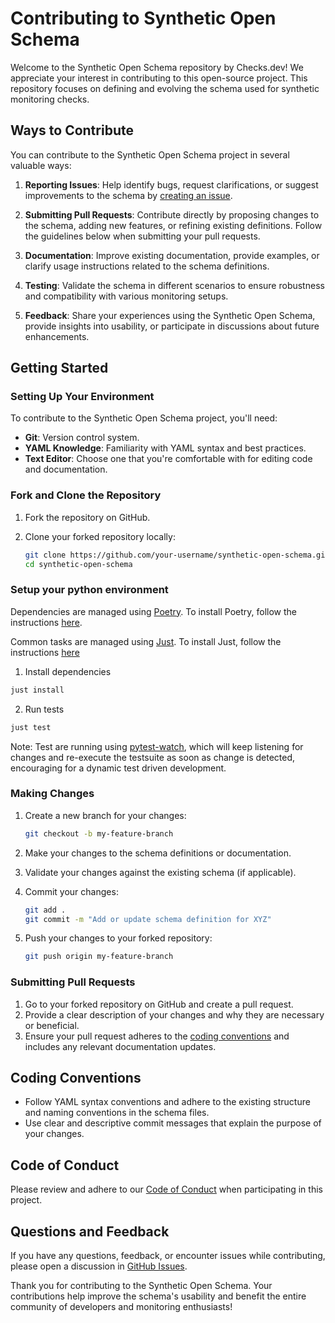 # Contributing to Synthetic Open Schema

Welcome to the Synthetic Open Schema repository by Checks.dev! We appreciate your interest in contributing to this open-source project. This repository focuses on defining and evolving the schema used for synthetic monitoring checks.

## Ways to Contribute

You can contribute to the Synthetic Open Schema project in several valuable ways:

1. **Reporting Issues**: Help identify bugs, request clarifications, or suggest improvements to the schema by [creating an issue](https://github.com/checksdev/synthetic-open-schema/issues/new).

2. **Submitting Pull Requests**: Contribute directly by proposing changes to the schema, adding new features, or refining existing definitions. Follow the guidelines below when submitting your pull requests.

3. **Documentation**: Improve existing documentation, provide examples, or clarify usage instructions related to the schema definitions.

4. **Testing**: Validate the schema in different scenarios to ensure robustness and compatibility with various monitoring setups.

5. **Feedback**: Share your experiences using the Synthetic Open Schema, provide insights into usability, or participate in discussions about future enhancements.

## Getting Started

### Setting Up Your Environment

To contribute to the Synthetic Open Schema project, you'll need:

- **Git**: Version control system.
- **YAML Knowledge**: Familiarity with YAML syntax and best practices.
- **Text Editor**: Choose one that you're comfortable with for editing code and documentation.

### Fork and Clone the Repository

1. Fork the repository on GitHub.
2. Clone your forked repository locally:

   ```bash
   git clone https://github.com/your-username/synthetic-open-schema.git
   cd synthetic-open-schema
   ```

### Setup your python environment

Dependencies are managed using [Poetry](https://python-poetry.org/). To install Poetry, follow the instructions [here](https://python-poetry.org/docs/#installation).

Common tasks are managed using [Just](https://just.systems/). To install Just, follow the instructions [here](https://just.systems/man/en/chapter_2.html)

1. Install dependencies

```bash
just install
```

2. Run tests
```bash
just test
```

Note: Test are running using [pytest-watch](https://github.com/joeyespo/pytest-watch), which will keep listening for changes and re-execute the testsuite as soon as change is detected, encouraging for a dynamic test driven development.

### Making Changes

1. Create a new branch for your changes:

   ```bash
   git checkout -b my-feature-branch
   ```

2. Make your changes to the schema definitions or documentation.

3. Validate your changes against the existing schema (if applicable).

4. Commit your changes:

   ```bash
   git add .
   git commit -m "Add or update schema definition for XYZ"
   ```

5. Push your changes to your forked repository:

   ```bash
   git push origin my-feature-branch
   ```

### Submitting Pull Requests

1. Go to your forked repository on GitHub and create a pull request.
2. Provide a clear description of your changes and why they are necessary or beneficial.
3. Ensure your pull request adheres to the [coding conventions](#coding-conventions) and includes any relevant documentation updates.

## Coding Conventions

- Follow YAML syntax conventions and adhere to the existing structure and naming conventions in the schema files.
- Use clear and descriptive commit messages that explain the purpose of your changes.

## Code of Conduct

Please review and adhere to our [Code of Conduct](CODE_OF_CONDUCT.md) when participating in this project.

## Questions and Feedback

If you have any questions, feedback, or encounter issues while contributing, please open a discussion in [GitHub Issues](https://github.com/checksdev/synthetic-open-schema/issues).

Thank you for contributing to the Synthetic Open Schema. Your contributions help improve the schema's usability and benefit the entire community of developers and monitoring enthusiasts!
